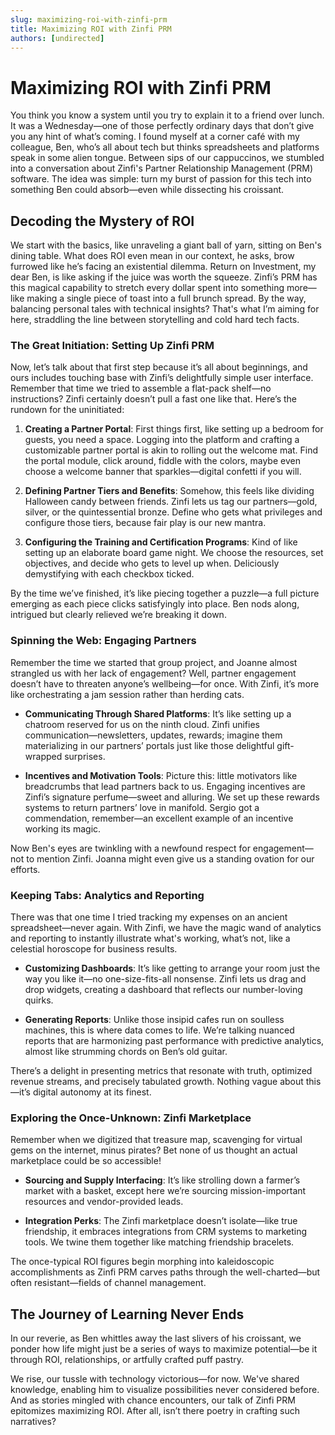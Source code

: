 ```yaml
---
slug: maximizing-roi-with-zinfi-prm
title: Maximizing ROI with Zinfi PRM
authors: [undirected]
---
```



# Maximizing ROI with Zinfi PRM

You think you know a system until you try to explain it to a friend over lunch. It was a Wednesday—one of those perfectly ordinary days that don’t give you any hint of what’s coming. I found myself at a corner café with my colleague, Ben, who’s all about tech but thinks spreadsheets and platforms speak in some alien tongue. Between sips of our cappuccinos, we stumbled into a conversation about Zinfi's Partner Relationship Management (PRM) software. The idea was simple: turn my burst of passion for this tech into something Ben could absorb—even while dissecting his croissant.

## Decoding the Mystery of ROI 

We start with the basics, like unraveling a giant ball of yarn, sitting on Ben's dining table. What does ROI even mean in our context, he asks, brow furrowed like he’s facing an existential dilemma. Return on Investment, my dear Ben, is like asking if the juice was worth the squeeze. Zinfi’s PRM has this magical capability to stretch every dollar spent into something more—like making a single piece of toast into a full brunch spread. By the way, balancing personal tales with technical insights? That's what I’m aiming for here, straddling the line between storytelling and cold hard tech facts.

### The Great Initiation: Setting Up Zinfi PRM

Now, let’s talk about that first step because it’s all about beginnings, and ours includes touching base with Zinfi’s delightfully simple user interface. Remember that time we tried to assemble a flat-pack shelf—no instructions? Zinfi certainly doesn’t pull a fast one like that. Here’s the rundown for the uninitiated:

1. **Creating a Partner Portal**: First things first, like setting up a bedroom for guests, you need a space. Logging into the platform and crafting a customizable partner portal is akin to rolling out the welcome mat. Find the portal module, click around, fiddle with the colors, maybe even choose a welcome banner that sparkles—digital confetti if you will.

2. **Defining Partner Tiers and Benefits**: Somehow, this feels like dividing Halloween candy between friends. Zinfi lets us tag our partners—gold, silver, or the quintessential bronze. Define who gets what privileges and configure those tiers, because fair play is our new mantra.

3. **Configuring the Training and Certification Programs**: Kind of like setting up an elaborate board game night. We choose the resources, set objectives, and decide who gets to level up when. Deliciously demystifying with each checkbox ticked.

By the time we’ve finished, it’s like piecing together a puzzle—a full picture emerging as each piece clicks satisfyingly into place. Ben nods along, intrigued but clearly relieved we’re breaking it down.

### Spinning the Web: Engaging Partners

Remember the time we started that group project, and Joanne almost strangled us with her lack of engagement? Well, partner engagement doesn’t have to threaten anyone’s wellbeing—for once. With Zinfi, it’s more like orchestrating a jam session rather than herding cats.

- **Communicating Through Shared Platforms**: It’s like setting up a chatroom reserved for us on the ninth cloud. Zinfi unifies communication—newsletters, updates, rewards; imagine them materializing in our partners’ portals just like those delightful gift-wrapped surprises.

- **Incentives and Motivation Tools**: Picture this: little motivators like breadcrumbs that lead partners back to us. Engaging incentives are Zinfi’s signature perfume—sweet and alluring. We set up these rewards systems to return partners’ love in manifold. Sergio got a commendation, remember—an excellent example of an incentive working its magic.

Now Ben's eyes are twinkling with a newfound respect for engagement—not to mention Zinfi. Joanna might even give us a standing ovation for our efforts.

### Keeping Tabs: Analytics and Reporting

There was that one time I tried tracking my expenses on an ancient spreadsheet—never again. With Zinfi, we have the magic wand of analytics and reporting to instantly illustrate what's working, what’s not, like a celestial horoscope for business results.

- **Customizing Dashboards**: It’s like getting to arrange your room just the way you like it—no one-size-fits-all nonsense. Zinfi lets us drag and drop widgets, creating a dashboard that reflects our number-loving quirks.

- **Generating Reports**: Unlike those insipid cafes run on soulless machines, this is where data comes to life. We’re talking nuanced reports that are harmonizing past performance with predictive analytics, almost like strumming chords on Ben’s old guitar.

There’s a delight in presenting metrics that resonate with truth, optimized revenue streams, and precisely tabulated growth. Nothing vague about this—it’s digital autonomy at its finest.

### Exploring the Once-Unknown: Zinfi Marketplace

Remember when we digitized that treasure map, scavenging for virtual gems on the internet, minus pirates? Bet none of us thought an actual marketplace could be so accessible!

- **Sourcing and Supply Interfacing**: It’s like strolling down a farmer’s market with a basket, except here we’re sourcing mission-important resources and vendor-provided leads.

- **Integration Perks**: The Zinfi marketplace doesn’t isolate—like true friendship, it embraces integrations from CRM systems to marketing tools. We twine them together like matching friendship bracelets. 

The once-typical ROI figures begin morphing into kaleidoscopic accomplishments as Zinfi PRM carves paths through the well-charted—but often resistant—fields of channel management.

## The Journey of Learning Never Ends

In our reverie, as Ben whittles away the last slivers of his croissant, we ponder how life might just be a series of ways to maximize potential—be it through ROI, relationships, or artfully crafted puff pastry. 

We rise, our tussle with technology victorious—for now. We've shared knowledge, enabling him to visualize possibilities never considered before. And as stories mingled with chance encounters, our talk of Zinfi PRM epitomizes maximizing ROI. After all, isn’t there poetry in crafting such narratives?